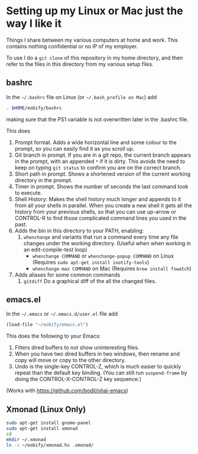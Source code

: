 Setting up my Linux or Mac just the way I like it
======================================================================

Things I share between my various computers at home and work. This
contains nothing confidential or no IP of my employer.

To use I do a `git clone` of this repository in my home directory, and
then refer to the files in this directory from my various setup files.

bashrc
-------

In the `~/.bashrc` file on Linux (or `~/.bash_profile on Mac`) add
```sh
. $HOME/eobify/bashrc
```
making sure that the PS1 variable is not overwritten later in the
.bashrc file.

This does

1.  Prompt format. Adds a wide horizontal line and some colour to the
    prompt, so you can easily find it as you scroll up.
2.  Git branch in prompt. If you are in a git repo, the current branch
    appears in the prompt, with an appended `*` if it is dirty. This
    avoids the need to keep on typing `git status` to confirm you are
    on the correct branch.
3.  Short path in prompt. Shows a shortened version of the current
    working directory in the prompt.
4.  Timer in prompt. Shows the number of seconds the last command took
    to execute.
5.  Shell History: Makes the shell history much longer and appends to
    it from all your shells in parallel. When you create a new shell
    it gets all the history from your previous shells, so that you can
    use up-arrow or CONTROL-R to find those complicated command lines
    you used in the past.
6. Adds the bin in this directory to your PATH, enabling:
    1.  `whenchange` and variants that run a command every time any
        file changes under the working directory. (Useful when when
        working in an edit-compile-test loop)
        *   `whenchange COMMAND` or `whenchange-popup COMMAND` on
            Linux (Requires `sudo apt-get install inotify-tools`)
        *   `whenchange-max COMMAND` on Mac (Requires `brew install
            fswatch`)
7. Adds aliases for some common commands
    1.  `gitdiff` Do a graphical diff of the all the changed files.

emacs.el
---------

In the `~/.emacs` or `~/.emacs.d/user.el`  file add
```lisp
(load-file "~/eobify/emacs.el")
```

This does the following to your Emacs:

1.  Filters dired buffers to not show uninteresting files.
2.  When you have two dired buffers in two windows, then rename and
    copy will move or copy to the other directory.
3.  Undo is the single-key CONTROL-Z, which is much easier to quickly
    repeat than the default key binding. (You can still run
    `suspend-frame` by doing the CONTROL-X-CONTROL-Z key sequence.)

(Works with https://github.com/bodil/ohai-emacs)

Xmonad (Linux Only)
----------------------

```sh
sudo apt-get install gnome-panel
sudo apt-get install xmonad
cd
mkdir ~/.xmonad
ln -s ~/eobify/xmonad.hs .xmonad/
```
